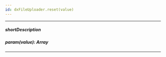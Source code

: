 ```yaml
---
id: dxFileUploader.reset(value)
---
```

---
##### shortDescription
<!-- Description goes here -->

##### param(value): Array<File>
<!-- Description goes here -->

---
<!-- Description goes here -->